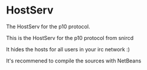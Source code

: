 # HostServ
 The HostServ for the p10 protocol.

 This is the HostServ for the p10 protocol from snircd
 
 It hides the hosts for all users in your irc network :)

 It's recommened to compile the sources with NetBeans
